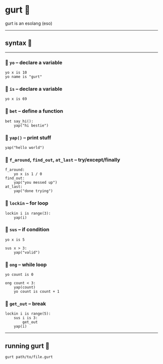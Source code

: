 # gurt 🥀
gurt is an esolang (eso)

---

## syntax 🤖
---

### 💠 `yo` – declare a variable
```gurt
yo x is 10
yo name is "gurt"
```

### 💠 `is` – declare a variable
```gurt
yo x is 69
```

### 💠 `bet` – define a function
```
bet say_hi():
    yap("hi bestie")
```

### 💠 `yap()` – print stuff
```
yap("hello world")
```

### 💠 `f_around`, `find_out`, `at_last` – try/except/finally
```
f_around:
    yo x is 1 / 0
find_out:
    yap("you messed up")
at_last:
    yap("done trying")
```

### 💠 `lockin` – for loop
```
lockin i is range(3):
    yap(i)
```

### 💠 `sus` – if condition
```
yo x is 5

sus x > 3:
    yap("valid")
```

### 💠 `ong` – while loop
```
yo count is 0

ong count < 3:
    yap(count)
    yo count is count + 1
```

### 💠 `get_out` – break
```
lockin i is range(5):
    sus i is 3:
        get_out
    yap(i)
```

---

## running gurt 🚀
```
gurt path/to/file.gurt
```